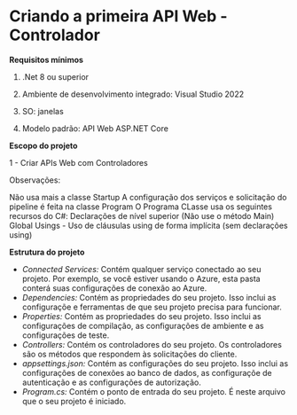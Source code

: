 # Criando a primeira API Web - Controlador

**Requisitos mínimos**

1. .Net 8 ou superior

2. Ambiente de desenvolvimento integrado: Visual Studio 2022

3. SO: janelas

4. Modelo padrão: API Web ASP.NET Core

**Escopo do projeto**

1 - Criar APIs Web com Controladores

Observações:

Não usa mais a classe Startup
A configuração dos serviços e solicitação do pipeline é feita na classe Program
O Programa CLasse usa os seguintes recursos do C#:
Declarações de nível superior (Não use o método Main)
Global Usings - Uso de cláusulas using de forma implícita (sem declarações using)

**Estrutura do projeto**

- *Connected Services:* Contém qualquer serviço conectado ao seu projeto. Por exemplo, se você estiver usando o Azure, esta pasta conterá suas configurações de conexão ao Azure.
- *Dependencies:* Contém as propriedades do seu projeto. Isso inclui as configuraçõe e ferramentas de que seu projeto precisa para funcionar.
- *Properties:* Contém as propriedades do seu projeto. Isso inclui as configurações de compilação, as configurações de ambiente e as configurações de teste.
- *Controllers:* Contém os controladores do seu projeto. Os controladores são os métodos que respondem às solicitações do cliente.
- *appsettings.json:* Contém as configurações do seu projeto. Isso inclui as configurações de conexões ao banco de dados, as configuraçõe de autenticação e as configurações de autorização.
- *Program.cs:* Contém o ponto de entrada do seu projeto. É neste arquivo que o seu projeto é iniciado.
